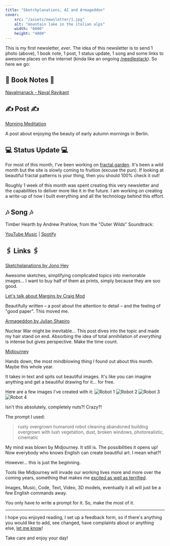 ```yaml
---
title: "Sketchplanations, AI and Armageddon"
cover:
    src: "/assets/newsletter/1.jpg"
    alt: "mountain lake in the italian alps"
    width: "6000"
    height: "4000"
---
```


This is my first newsletter, *ever*. The idea of this newsletter is to send 1 photo (above), 1 book note, 1 post, 1 status update, 1 song and some links to awesome places on the internet (kinda like an ongoing [/needlestack](/needlestack)). So here we go:

##  📖 Book Notes 📖

[Navalmanack - Naval Ravikant](/booknotes/navalmanack)

## ✍️ Post ✍️

[Morning Meditation](/posts/morning-meditation)

A post about enjoying the beauty of early autumn mornings in Berlin. 

## 💻 Status Update 💻

For most of this month, I've been working on [fractal.garden](https://fractal.garden). It's been a wild month but the site is slowly coming to fruition (excuse the pun). If looking at beautiful fractal patterns is your thing, then you should 100% check it out!

Roughly 1 week of this month was spent creating this very newsletter and the capabilities to deliver more like it in the future. I am working on creating a write-up of how I built everything and all the technology behind this effort. 

## 🎶 Song 🎶

Timber Hearth by Andrew Prahlow, from the "Outer Wilds" Soundtrack:
 
[YouTube Music](https://music.youtube.com/watch?v=SPa8bPqQfmo&feature=share) | [Spotify](https://open.spotify.com/track/3BIf974vl0lIEo3EY1XvD1)

## 🖇️ Links 🖇️

[Sketchplanations by Jono Hey](https://sketchplanations.com/)

Awesome sketches, simplifying complicated topics into memorable images... I want to buy half of them as prints, simply because they are soo good.

[Let's talk about Margins by Craig Mod](https://craigmod.com/essays/lets_talk_about_margins/)

Beautifully written – a post about the attention to detail – and the feeling of "good paper". 
This moved me.

[Armageddon by Julian Shapiro](https://www.julian.com/feature/armageddon)

Nuclear War might be inevitable... This post dives into the topic and made my hair stand on end. Absorbing the idea of total annihilation of _everything_ is intense but gives perspective. Make the time count.

[Midjourney](https://www.midjourney.com/home/)

Hands down, the most mindblowing thing I found out about this month. Maybe this whole year.

It takes in text and spits out beautiful images. It's like you can imagine anything and get a beautiful drawing for it... for free. 

Here are a few images I've created with it:
![Robot 1](/assets/midjourney/robot1.jpg)
![Robot 2](/assets/midjourney/robot2.jpg)
![Robot 3](/assets/midjourney/robot3.jpg)
![Robot 4](/assets/midjourney/robot4.jpg)


Isn't this absolutely, completely nuts?! Crazy?!

The prompt I used:
> rusty overgrown humanoid robot cleaning abandoned building overgrown with lush vegetation, dust, broken windows, photorealistic, cinematic

My mind was blown by Midjourney. It still is. The possibilities it opens up! Now everybody who knows English can create beautiful art. I mean what?!

However... this is just the beginning. 

Tools like Midjourney will invade our working lives more and more over the coming years, something that makes me [excited as well as terrified](/posts/open-ai-codex). 

Images, Music, Code, Text, Video, 3D models, eventually it all will just be a few English commands away.

You only have to write a prompt for it. So, make the most of it. 

--- 

I hope you enjoyed reading, I set up a feedback form, so if there's anything you would like to add, see changed, have complaints about or anything else, [let me know](https://airtable.com/shro1VeyG4lkNXkx2)!

Take care and enjoy your day!
